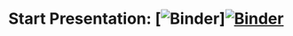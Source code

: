 #  Start Presentation:  [![Binder](https://mybinder.org/badge_logo.svg)][![Binder](https://mybinder.org/badge_logo.svg)](https://mybinder.org/v2/gh/micaswyers/workshop/master)
